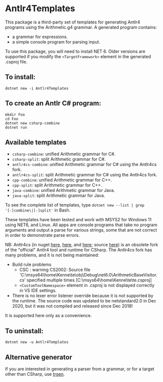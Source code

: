 # Antlr4Templates

This package is a third-party set of templates for generating Antlr4
programs using the Arithmetic.g4 grammar.
A generated program contains:
* a grammar for expressions.
* a simple console program for parsing input.

To use this package, you will need to install NET 6.
Older versions are supported if
you modify the `<TargetFramework>` element in the
generated .csproj file.

## To install:

    dotnet new -i Antlr4Templates

## To create an Antlr C# program:

    mkdir Foo
    cd Foo
    dotnet new csharp-combine
    dotnet run

## Available templates

* `csharp-combine`: unified Arithmetic grammar for C#.
* `csharp-split`: split Arithmetic grammar for C#.
* `antlr4cs-combine`: unified Arithmetic grammar for C# using the Antlr4cs fork.
* `antlr4cs-split`: split Arithmetic grammar for C# using the Antlr4cs fork.
* `cpp-combine`: unified Arithmetic grammar for C++.
* `cpp-split`: split Arithmetic grammar for C++.
* `java-combine`: unified Arithmetic grammar for Java.
* `java-split`: split Arithmetic grammar for Java.

To see the complete list of templates, type `dotnet new --list | grep '[-]combine\|[-]split'` in Bash.

These templates have been tested and work with MSYS2 for Windows 11 using NET6,
and Linux. All apps are console programs that take no program arguments and output
a parse for various strings, some that are not correct in order to demonstrate parse
errors.

NB: Antlr4cs (in nuget
[here](https://www.nuget.org/packages/Antlr4/),
[here](https://www.nuget.org/packages/Antlr4.Runtime/),
and [here](https://www.nuget.org/packages/Antlr4.CodeGenerator/);
source [here](https://github.com/tunnelvisionlabs/antlr4cs)) is an obsolete fork of the "official" Antlr4 tool and runtime for CSharp.
The Antlr4cs fork has many problems, and it is not being maintained:

* Build rule problems
    * CSC : warning CS2002: Source file 'C:\msys64\home\Kenne\te\obj\Debug\net6.0\ArithmeticBaseVisitor.cs' specified multiple times [C:\msys64\home\Kenne\te\te.csproj]
    * `<CustomToolNamespace>` element in .csproj is not displayed correctly in VS IDE settings.
* There is no lexer error listener override because it is not supported by the runtime. The source code was updated to be netstandard2.0 in Dec 2020, but it was not compiled and released since Dec 2018!

It is supported here only as a convenience.

## To uninstall:

    dotnet new -u Antlr4Templates

## Alternative generator

If you are interested in generating a parser from a grammar,
or for a target other than CSharp,
use [trgen](https://github.com/kaby76/Domemtech.Trash/tree/main/trgen).

